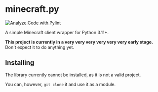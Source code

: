 # minecraft.py

[![Analyze Code with Pylint](https://github.com/plun1331/minecraft.py/actions/workflows/lint.yml/badge.svg)](https://github.com/plun1331/minecraft.py/actions/workflows/lint.yml)

A simple Minecraft client wrapper for Python 3.11+.

**This project is currently in a very very very very very very early stage.** Don't expect it to do anything yet.

## Installing

The library currently cannot be installed, as it is not a valid project.

You can, however, `git clone` it and use it as a module.

